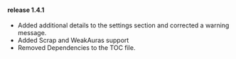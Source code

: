 #### release 1.4.1

- Added additional details to the settings section and corrected a warning message.
- Added Scrap and WeakAuras support
- Removed Dependencies to the TOC file.
